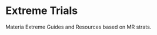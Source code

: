 # Extreme Trials

Materia Extreme Guides and Resources based on MR strats.

<PageList limitedList="Extreme" listType="guides"/>

